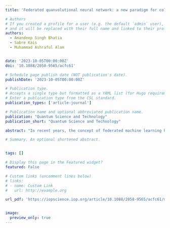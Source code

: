 ```yaml
---
title: 'Federated quanvolutional neural network: a new paradigm for collaborative quantum learning'

# Authors
# If you created a profile for a user (e.g. the default `admin` user), write the username (folder name) here
# and it will be replaced with their full name and linked to their profile.
authors:
  - Amandeep Singh Bhatia
  - Sabre Kais
  - Muhammad Ashraful Alam


date: '2023-10-05T00:00:00Z'
doi: '10.1088/2058-9565/acfc61'

# Schedule page publish date (NOT publication's date).
publishDate: '2023-10-05T00:00:00Z'

# Publication type.
# Accepts a single type but formatted as a YAML list (for Hugo requirements).
# Enter a publication type from the CSL standard.
publication_types: ['article-journal']

# Publication name and optional abbreviated publication name.
publication: "Quantum Science and Technology"
publication_short: "Quantum Science and Technology"

abstract: "In recent years, the concept of federated machine learning has been actively driven by scientists to ease the privacy concerns of data owners. Currently, the combination of machine learning and quantum computing technologies is a hot industry topic and is positioned to be a major disruptor. It has become an effective new tool for reshaping several industries ranging from healthcare to finance. Data sharing poses a significant hurdle for large-scale machine learning in numerous industries. It is a natural goal to study the advanced quantum computing ecosystem, which will be comprised of heterogeneous federated resources. In this work, the problem of data governance and privacy is handled by developing a quantum federated learning approach, that can be efficiently executed on quantum hardware in the noisy intermediate-scale quantum era. We present the federated hybrid quantum–classical algorithm called a quanvolutional neural network with distributed training on different sites without exchanging data. The hybrid algorithm requires small quantum circuits to produce meaningful features for image classification tasks, which makes it ideal for near-term quantum computing. The primary goal of this work is to evaluate the potential benefits of hybrid quantum–classical and classical-quantum convolutional neural networks on non-independently and non-identically partitioned (Non-IID) and real-world data partitioned datasets among several healthcare institutions/clients. We investigated the performance of a collaborative quanvolutional neural network on two medical machine learning datasets, COVID-19 and MedNIST. Extensive experiments are carried out to validate the robustness and feasibility of the proposed quantum federated learning framework. Our findings demonstrate a decrease of 2%–39% times in necessary communication rounds compared to the federated stochastic gradient descent approach. The hybrid federated framework maintained a high classification testing accuracy and generalizability, even in scenarios where the medical data is unevenly distributed among clients." 

# Summary. An optional shortened abstract.


tags: []

# Display this page in the Featured widget?
featured: False

# Custom links (uncomment lines below)
# links:
# - name: Custom Link
#   url: http://example.org

url_pdf: 'https://iopscience.iop.org/article/10.1088/2058-9565/acfc61/meta'


image:
  preview_only: true
---
```



